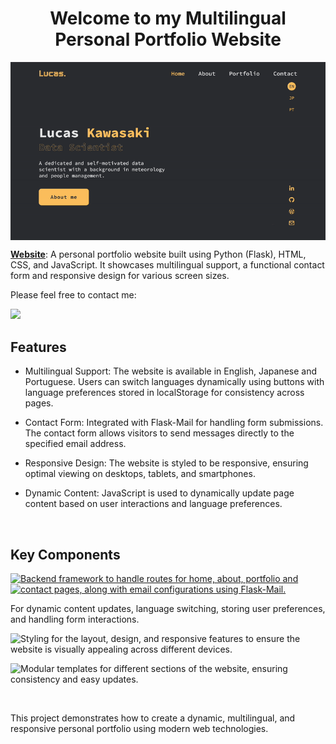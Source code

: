 <h1 align="center">Welcome to my Multilingual Personal Portfolio Website</h1>

<img align="center" src="https://github.com/KawasakiLucas/my-portfolio-website/blob/master/static/images/website.gif">

**[Website](https://kawasakilucas.pythonanywhere.com/)**: A personal portfolio website built using Python (Flask), HTML, CSS, and JavaScript. It showcases multilingual support, a functional contact form and responsive design for various screen sizes.


Please feel free to contact me:
<p align="left">
  <a href="https://www.linkedin.com/in/lucas-kawasaki/">
    <img src="https://skillicons.dev/icons?i=linkedin" />
  </a>
</p>

<h2 align="left">Features</h2>

- Multilingual Support: The website is available in English, Japanese and Portuguese. Users can switch languages dynamically using buttons with language preferences stored in localStorage for consistency across pages.

- Contact Form: Integrated with Flask-Mail for handling form submissions. The contact form allows visitors to send messages directly to the specified email address.

- Responsive Design: The website is styled to be responsive, ensuring optimal viewing on desktops, tablets, and smartphones.

- Dynamic Content: JavaScript is used to dynamically update page content based on user interactions and language preferences.


<br />
<h2 align="left">Key Components</h2>
<a href="https://www.linkedin.com/in/lucas-kawasaki/">
<img align="left" src="https://skillicons.dev/icons?i=python,flask">
Backend framework to handle routes for home, about, portfolio and contact pages, along with email configurations using Flask-Mail.
</a>

<img align="left" src="https://skillicons.dev/icons?i=javascript">

For dynamic content updates, language switching, storing user preferences, and handling form interactions.

<img align="left" src="https://skillicons.dev/icons?i=css">

Styling for the layout, design, and responsive features to ensure the website is visually appealing across different devices.

<img align="left" src="https://skillicons.dev/icons?i=html">

Modular templates for different sections of the website, ensuring consistency and easy updates.

<br />

This project demonstrates how to create a dynamic, multilingual, and responsive personal portfolio using modern web technologies.
